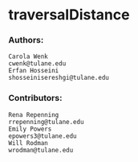 # traversalDistance

### Authors:
    Carola Wenk
    cwenk@tulane.edu
    Erfan Hosseini
    shosseinisereshgi@tulane.edu
### Contributors:
    Rena Repenning
    rrepenning@tulane.edu
    Emily Powers
    epowers3@tulane.edu
    Will Rodman
    wrodman@tulane.edu
